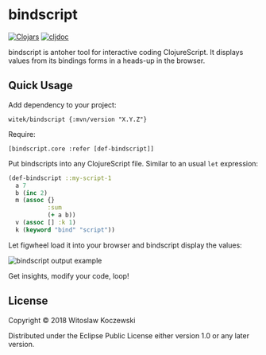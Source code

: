 # bindscript

[![Clojars](https://img.shields.io/clojars/v/witek/bindscript.svg)](https://clojars.org/witek/bindscript)
[![cljdoc](https://cljdoc.org/badge/witek/bindscript)](https://cljdoc.org/d/witek/bindscript/CURRENT)




bindscript is antoher tool for interactive coding ClojureScript.
It displays values from its bindings forms in a heads-up in the browser.

## Quick Usage

Add dependency to your project:

`witek/bindscript {:mvn/version "X.Y.Z"}`

Require:

`[bindscript.core :refer [def-bindscript]]`

Put bindscripts into any ClojureScript file. Similar to an usual `let` expression:

```clojure
(def-bindscript ::my-script-1
  a 7
  b (inc 2)
  m (assoc {}
           :sum
           (+ a b))
  v (assoc [] :k 1)
  k (keyword "bind" "script"))
```

Let figwheel load it into your browser and bindscript display the values:

![bindscript output example](https://servisto.de/projects/bindscript/output-example.png)

Get insights, modify your code, loop!

## License

Copyright © 2018 Witoslaw Koczewski

Distributed under the Eclipse Public License either version 1.0 or any later
version.

